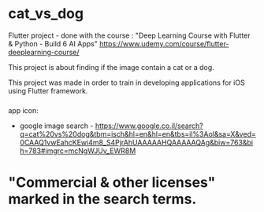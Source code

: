 # cat_vs_dog

Flutter project - done with the course :
"Deep Learning Course with Flutter & Python - Build 6 AI Apps"
https://www.udemy.com/course/flutter-deeplearning-course/

This project is about finding if the image contain a cat or a dog.

This project was made in order to train in developing applications for iOS using Flutter framework.

###

app icon:

- google image search - https://www.google.co.il/search?q=cat%20vs%20dog&tbm=isch&hl=en&hl=en&tbs=il%3Aol&sa=X&ved=0CAAQ1vwEahcKEwi4m8_S4PjrAhUAAAAAHQAAAAAQAg&biw=763&bih=783#imgrc=mcNgWJUv_EWR8M

# "Commercial & other licenses" marked in the search terms.
